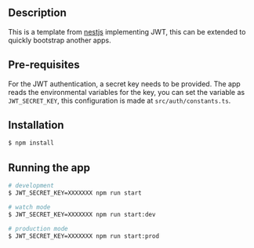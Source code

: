 
## Description

This is a template from [nestjs](nestjs) implementing JWT, this can be extended to quickly bootstrap another apps.

## Pre-requisites

For the JWT authentication, a secret key needs to be provided. The app reads the environmental variables for the key, you can set the variable as `JWT_SECRET_KEY`, this configuration is made at `src/auth/constants.ts`.


## Installation

```bash
$ npm install
```

## Running the app

```bash
# development
$ JWT_SECRET_KEY=XXXXXXX npm run start

# watch mode
$ JWT_SECRET_KEY=XXXXXXX npm run start:dev

# production mode
$ JWT_SECRET_KEY=XXXXXXX npm run start:prod
```



[nestjs]: https://www.nestjs.com/